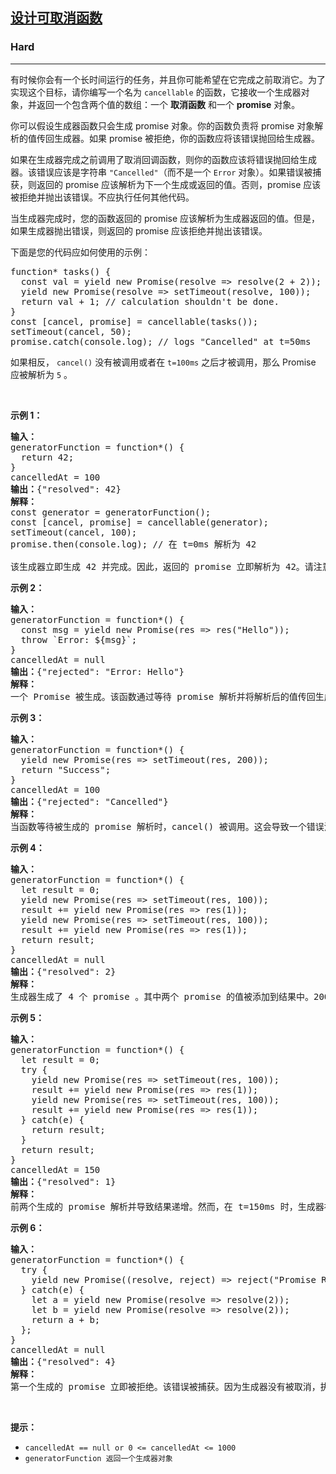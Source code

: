 <h2><a href="https://leetcode.cn/problems/design-cancellable-function/">设计可取消函数</a></h2><h3>Hard</h3><hr><p>有时候你会有一个长时间运行的任务，并且你可能希望在它完成之前取消它。为了实现这个目标，请你编写一个名为 <code>cancellable</code> 的函数，它接收一个生成器对象，并返回一个包含两个值的数组：一个 <strong>取消函数</strong> 和一个 <strong>promise</strong> 对象。</p>

<p>你可以假设生成器函数只会生成 promise 对象。你的函数负责将 promise 对象解析的值传回生成器。如果 promise 被拒绝，你的函数应将该错误抛回给生成器。</p>

<p>如果在生成器完成之前调用了取消回调函数，则你的函数应该将错误抛回给生成器。该错误应该是字符串 <code>"Cancelled"</code>（而不是一个 <code>Error</code> 对象）。如果错误被捕获，则返回的 promise 应该解析为下一个生成或返回的值。否则，promise 应该被拒绝并抛出该错误。不应执行任何其他代码。</p>

<p>当生成器完成时，您的函数返回的 promise 应该解析为生成器返回的值。但是，如果生成器抛出错误，则返回的 promise 应该拒绝并抛出该错误。</p>

<p>下面是您的代码应如何使用的示例：</p>

<pre>
function* tasks() {
  const val = yield new Promise(resolve =&gt; resolve(2 + 2));
  yield new Promise(resolve =&gt; setTimeout(resolve, 100));
  return val + 1; // calculation shouldn't be done.
}
const [cancel, promise] = cancellable(tasks());
setTimeout(cancel, 50);
promise.catch(console.log); // logs "Cancelled" at t=50ms
</pre>

<p>如果相反， <code>cancel()</code> 没有被调用或者在 <code>t=100ms</code> 之后才被调用，那么 Promise 应被解析为 <code>5</code> 。</p>

<p>&nbsp;</p>

<p><strong>示例 1：</strong></p>

<pre>
<b>输入：</b>
generatorFunction = function*() { 
&nbsp; return 42; 
}
cancelledAt = 100
<b>输出：</b>{"resolved": 42}
<strong>解释：</strong>
const generator = generatorFunction();
const [cancel, promise] = cancellable(generator);
setTimeout(cancel, 100);
promise.then(console.log); // 在 t=0ms 解析为 42

该生成器立即生成 42 并完成。因此，返回的 promise 立即解析为 42。请注意，取消已经完成的生成器没有任何作用。
</pre>

<p><strong>示例 2：</strong></p>

<pre>
<strong>输入：</strong>
generatorFunction = function*() { 
&nbsp; const msg = yield new Promise(res =&gt; res("Hello")); 
&nbsp; throw `Error: ${msg}`; 
}
cancelledAt = null
<b>输出：</b>{"rejected": "Error: Hello"}
<strong>解释：</strong>
一个 Promise 被生成。该函数通过等待 promise 解析并将解析后的值传回生成器来处理它。然后抛出一个错误，这会导致 promise 被同样抛出的错误拒绝。
</pre>

<p><strong>示例 3：</strong></p>

<pre>
<b>输入：</b>
generatorFunction = function*() { 
&nbsp; yield new Promise(res =&gt; setTimeout(res, 200)); 
&nbsp; return "Success"; 
}
cancelledAt = 100
<b>输出：</b>{"rejected": "Cancelled"}
<strong>解释：</strong>
当函数等待被生成的 promise 解析时，cancel() 被调用。这会导致一个错误消息被发送回生成器。由于这个错误没有被捕获，返回的 promise 会因为这个错误而被拒绝。
</pre>

<p><strong>示例 4：</strong></p>

<pre>
<strong>输入：</strong>
generatorFunction = function*() { 
&nbsp; let result = 0; 
&nbsp; yield new Promise(res =&gt; setTimeout(res, 100));
&nbsp; result += yield new Promise(res =&gt; res(1)); 
&nbsp; yield new Promise(res =&gt; setTimeout(res, 100)); 
&nbsp; result += yield new Promise(res =&gt; res(1)); 
&nbsp; return result;
}
cancelledAt = null
<b>输出：</b>{"resolved": 2}
<strong>解释：</strong>
生成器生成了 4 个 promise 。其中两个 promise 的值被添加到结果中。200ms 后，生成器以值 2 完成，该值被返回的 promise 解析。
</pre>

<p><strong>示例 5：</strong></p>

<pre>
<b>输入：</b>
generatorFunction = function*() { 
&nbsp; let result = 0; 
&nbsp; try { 
&nbsp;   yield new Promise(res =&gt; setTimeout(res, 100)); 
&nbsp;   result += yield new Promise(res =&gt; res(1)); 
&nbsp;   yield new Promise(res =&gt; setTimeout(res, 100)); 
&nbsp;   result += yield new Promise(res =&gt; res(1)); 
&nbsp; } catch(e) { 
&nbsp;   return result; 
&nbsp; } 
&nbsp; return result; 
}
cancelledAt = 150
<b>输出：</b>{"resolved": 1}
<strong>解释：</strong>
前两个生成的 promise 解析并导致结果递增。然而，在 t=150ms 时，生成器被取消了。发送给生成器的错误被捕获，结果被返回并最终由返回的 promise 解析。
</pre>

<p><strong>示例 6：</strong></p>

<pre>
<b>输入：</b>
generatorFunction = function*() { 
&nbsp; try { 
&nbsp;   yield new Promise((resolve, reject) =&gt; reject("Promise Rejected")); 
&nbsp; } catch(e) { 
&nbsp;   let a = yield new Promise(resolve =&gt; resolve(2));
    let b = yield new Promise(resolve =&gt; resolve(2)); 
&nbsp;   return a + b; 
&nbsp; }; 
}
cancelledAt = null
<b>输出：</b>{"resolved": 4}
<strong>解释：</strong>
第一个生成的 promise 立即被拒绝。该错误被捕获。因为生成器没有被取消，执行继续像往常一样。最终解析为 2 + 2 = 4。</pre>

<p>&nbsp;</p>

<p><strong>提示：</strong></p>

<ul>
	<li><code>cancelledAt == null or 0 &lt;= cancelledAt &lt;= 1000</code></li>
	<li><code>generatorFunction 返回一个生成器对象</code></li>
</ul>
